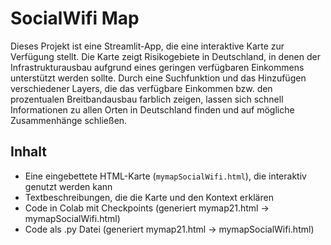 # SocialWifi Map

Dieses Projekt ist eine Streamlit-App, die eine interaktive Karte zur Verfügung stellt. Die Karte zeigt Risikogebiete in Deutschland, 
in denen der Infrastrukturausbau aufgrund eines geringen verfügbaren Einkommens unterstützt werden sollte. Durch eine Suchfunktion und das 
Hinzufügen verschiedener Layers, die das verfügbare Einkommen bzw. den prozentualen Breitbandausbau farblich zeigen, lassen sich schnell Informationen
zu allen Orten in Deutschland finden und auf mögliche Zusammenhänge schließen. 


## Inhalt

- Eine eingebettete HTML-Karte (`mymapSocialWifi.html`), die interaktiv genutzt werden kann
- Textbeschreibungen, die die Karte und den Kontext erklären
- Code in Colab mit Checkpoints (generiert mymap21.html -> mymapSocialWifi.html)
- Code als .py Datei (generiert mymap21.html -> mymapSocialWifi.html)
